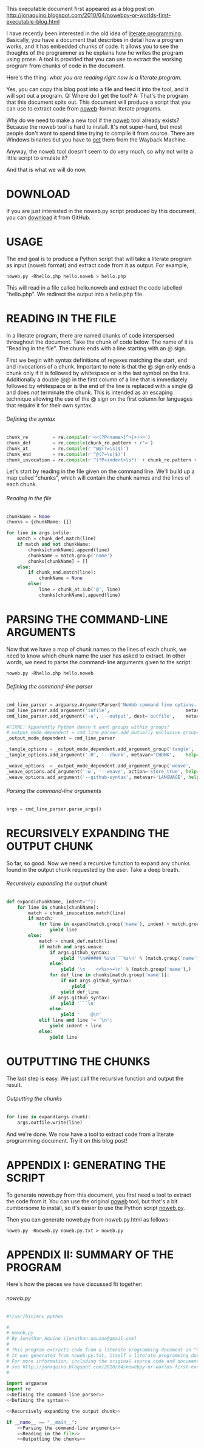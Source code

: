 This executable document first appeared as a blog post on
http://jonaquino.blogspot.com/2010/04/nowebpy-or-worlds-first-executable-blog.html



I have recently been interested in the old idea of
[literate programming](http://en.wikipedia.org/wiki/Literate_programming).
Basically, you have a document that describes in detail how a program works, and
it has embedded chunks of code. It allows you to see the thoughts of the programmer
as he explains how he writes the program using prose. A tool is provided that you
can use to extract the working program from chunks of code in the document.

Here's the thing: *what you are reading right now is a literate program*.

Yes, you can copy this blog post into a file and feed it into the tool, and it
will spit out a program. Q: Where do I get the tool? A: That's the program that
this document spits out. This document will produce a script that you can use to
extract code from [noweb](http://en.wikipedia.org/wiki/Noweb)-format literate programs.

Why do we need to make a new tool if the [noweb](http://en.wikipedia.org/wiki/Noweb)
tool already exists? Because the noweb tool is hard to install. It's not super-hard,
but most people don't want to spend time trying to compile it from source. There
are Windows binaries but you have to [get](http://web.archive.org/web/*/http://www.literateprogramming.com/noweb/nowebinstall.html)
them from the Wayback Machine.

Anyway, the noweb tool doesn't seem to do very much, so why not write a little
script to emulate it?

And that is what we will do now.









# DOWNLOAD

If you are just interested in the noweb.py script produced by this document,
you can [download](http://github.com/JonathanAquino/noweb.py/raw/master/noweb.py) it from GitHub.









# USAGE

The end goal is to produce a Python script that will take a literate program
as input (noweb format) and extract code from it as output. For example,

    noweb.py -Rhello.php hello.noweb > hello.php

This will read in a file called hello.noweb and extract the code labelled "hello.php".
We redirect the output into a hello.php file.









# READING IN THE FILE

In a literate program, there are named chunks of code interspersed throughout
the document. Take the chunk of code below. The name of it is "Reading in the file".
The chunk ends with a line starting with an @ sign.

First we begin with syntax definitions of regexes matching the start, end and invocations
of a chunk. Important to note is that the @ sign only ends a chunk only if it is followed
by whitespace or is the last symbol on the line. Additionally a double @@ in the first
column of a line that is immediately followed by whitespace or is the end of the line is
replaced with a single @ and does *not* terminate the chunk. This is intended as an
escaping technique allowing the use of the @ sign on the first column for languages that
require it for their own syntax.


###### Defining the syntax
```python
chunk_re         = re.compile(r'<<(?P<name>[^>]+)>>')
chunk_def        = re.compile(chunk_re.pattern + r'=')
chunk_at         = re.compile(r'^@@(?=\s|$)')
chunk_end        = re.compile(r'^@(?=\s|$)')
chunk_invocation = re.compile(r'^(?P<indent>\s*)' + chunk_re.pattern + r'\s*$')
```

Let's start by reading in the file given on the command line. We'll build up
a map called "chunks", which will contain the chunk names and the lines of each chunk.


###### Reading in the file
```python
chunkName = None
chunks = {chunkName: []}

for line in args.infile:
    match = chunk_def.match(line)
    if match and not chunkName:
        chunks[chunkName].append(line)
        chunkName = match.group('name')
        chunks[chunkName] = []
    else:
        if chunk_end.match(line):
            chunkName = None
        else:
            line = chunk_at.sub('@', line)
            chunks[chunkName].append(line)
```









# PARSING THE COMMAND-LINE ARGUMENTS

Now that we have a map of chunk names to the lines of each chunk, we need to know
which chunk name the user has asked to extract. In other words, we need to parse
the command-line arguments given to the script:

    noweb.py -Rhello.php hello.noweb


###### Defining the command-line parser
```python
cmd_line_parser = argparse.ArgumentParser('NoWeb command line options.')
cmd_line_parser.add_argument('infile',                            metavar='FILE',  type=argparse.FileType('r'),              help='input file to process, "-" for stdin')
cmd_line_parser.add_argument('-o', '--output', dest='outfile',    metavar='FILE',  type=argparse.FileType('w'), default='-', help='file to output to, "-" for stdout')

#FIXME: Apparently Python doesn't want groups within groups?
#_output_mode_dependent = cmd_line_parser.add_mutually_exclusive_group(required=True)
_output_mode_dependent = cmd_line_parser

_tangle_options = _output_mode_dependent.add_argument_group('tangle', 'Tangle options')
_tangle_options.add_argument('-R', '--chunk', metavar='CHUNK',    help='name of chunk to write to stdout')

_weave_options  = _output_mode_dependent.add_argument_group('weave',  'Weave options')
_weave_options.add_argument('-w', '--weave', action='store_true', help='weave output instead of tangling')
_weave_options.add_argument('--github-syntax', metavar='LANGUAGE', help='use GitHub-Flavoured MarkDown as output for chunks')
```


###### Parsing the command-line arguments
```python
args = cmd_line_parser.parse_args()
```









# RECURSIVELY EXPANDING THE OUTPUT CHUNK

So far, so good. Now we need a recursive function to expand any chunks found
in the output chunk requested by the user. Take a deep breath.


###### Recursively expanding the output chunk
```python
def expand(chunkName, indent=""):
    for line in chunks[chunkName]:
        match = chunk_invocation.match(line)
        if match:
            for line in expand(match.group('name'), indent + match.group('indent')):
                yield line
        else:
            match = chunk_def.match(line)
            if match and args.weave:
                if args.github_syntax:
                    yield '\n###### %s\n```%s\n' % (match.group('name'), args.github_syntax,)
                else:
                    yield '\n    <<%s>>=\n' % (match.group('name'),)
                for def_line in chunks[match.group('name')]:
                    if not args.github_syntax:
                        yield '    '
                    yield def_line
                if args.github_syntax:
                    yield '```\n'
                else:
                    yield '    @\n'
            elif line and line != '\n':
                yield indent + line
            else:
                yield line
```










# OUTPUTTING THE CHUNKS

The last step is easy. We just call the recursive function and output the result.


###### Outputting the chunks
```python
for line in expand(args.chunk):
    args.outfile.write(line)
```

And we're done. We now have a tool to extract code from a literate programming document.
Try it on this blog post!










# APPENDIX I: GENERATING THE SCRIPT

To generate noweb.py from this document, you first need a tool to extract the
code from it. You can use the original [noweb](http://www.cs.tufts.edu/~nr/noweb/)
tool, but that's a bit cumbersome to install, so it's easier to use the
Python script [noweb.py](http://github.com/JonathanAquino/noweb.py/raw/master/noweb.py).

Then you can generate noweb.py from noweb.py.html as follows:

    noweb.py -Rnoweb.py noweb.py.txt > noweb.py










# APPENDIX II: SUMMARY OF THE PROGRAM

Here's how the pieces we have discussed fit together:


###### noweb.py
```python
#!/usr/bin/env python

#
# noweb.py
# By Jonathan Aquino (jonathan.aquino@gmail.com)
#
# This program extracts code from a literate programming document in "noweb" format.
# It was generated from noweb.py.txt, itself a literate programming document.
# For more information, including the original source code and documentation,
# see http://jonaquino.blogspot.com/2010/04/nowebpy-or-worlds-first-executable-blog.html
#

import argparse
import re
<<Defining the command-line parser>>
<<Defining the syntax>>

<<Recursively expanding the output chunk>>

if __name__ == "__main__":
    <<Parsing the command-line arguments>>
    <<Reading in the file>>
    <<Outputting the chunks>>
```
